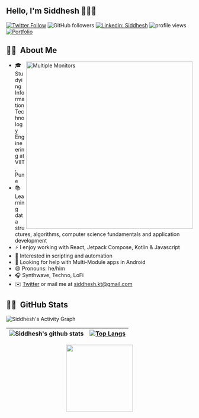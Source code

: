 ## Hello, I'm Siddhesh 👋👨‍💻

[![Twitter Follow](https://img.shields.io/twitter/follow/siddhesh_kt?label=Follow)](https://twitter.com/intent/follow?screen_name=siddhesh_kt)
![GitHub followers](https://img.shields.io/github/followers/siddheshkothadi?label=Follow&style=social)
[![Linkedin: Siddhesh](https://img.shields.io/badge/-Siddhesh-blue?style=flat-square&logo=Linkedin&logoColor=white&link=https://www.linkedin.com/in/siddhesh-kothadi/)](https://www.linkedin.com/in/siddhesh-kothadi/)
<img alt = "profile views" src="https://komarev.com/ghpvc/?username=siddheshkothadi&color=brightgreen">
[![Portfolio](https://img.shields.io/badge/Portfolio-Siddhesh-F7D747)](https://siddheshkothadi.me)

## 👨‍💻 &nbsp;About Me

<img alt="Multiple Monitors" src="https://user-images.githubusercontent.com/55179845/154410218-04ca538f-942c-4240-b36b-ec6e3cf81396.gif" width="450" align="right"/>

- 🎓 Studying Information Technology Engineering at VIIT, Pune
- 📚 Learning data structures, algorithms, computer science fundamentals and application development
- ⚡ I enjoy working with React, Jetpack Compose, Kotlin & Javascript
- 🌱 Interested in scripting and automation
- 🤔 Looking for help with Multi-Module apps in Android
- 😄 Pronouns: he/him
- 🎧 Synthwave, Techno, LoFi
- ✉️ <a href="https://twitter.com/siddhesh_kt">Twitter</a> or mail me at <a href="mailto:siddhesh.kt@gmail.com">siddhesh.kt@gmail.com</a>

## 👨‍💻 &nbsp;GitHub Stats

<img alt="Siddhesh's Activity Graph" src="https://activity-graph.herokuapp.com/graph?username=siddheshkothadi&bg_color=141321&color=A9FEF7&line=FD428D&point=F7D747&hide_border=true" />

<div align="center">
  
| ![Siddhesh's github stats](https://github-readme-stats.vercel.app/api?username=siddheshkothadi&count_private=true&hide=issues&show_icons=true&theme=radical) | [![Top Langs](https://github-readme-stats.vercel.app/api/top-langs/?username=siddheshkothadi&layout=compact&theme=radical)](https://github.com/siddheshkothadi/github-readme-stats)
|-|-|
  
</div>
<div align="center">
  <img height="180em" style="max-width:100%;" src="https://github-readme-streak-stats.herokuapp.com?user=siddheshkothadi&theme=radical">
</div>
